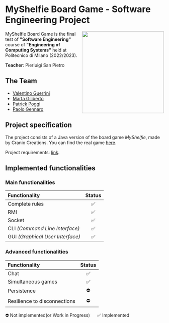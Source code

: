# MyShelfie Board Game - Software Engineering Project

<img src="https://www.craniocreations.it/storage/media/products/54/112/My_Shelfie_box_ITA-ENG.png" width="260" align="right" />

MyShelfie Board Game is the final test of **"Software Engineering"** course of **"Engineering of Computing Systems"** held at Politecnico di Milano (2022/2023).

**Teacher**: Pierluigi San Pietro

## The Team
* [Valentino Guerrini](https://github.com/IoSonoDue2)
* [Marta Giliberto](https://github.com/marta23gili)
* [Patrick Poggi](https://github.com/PatrickPoggi)
* [Paolo Gennaro](https://github.com/zFireFist01)

## Project specification
The project consists of a Java version of the board game *MyShelfie*, made by Cranio Creations. You can find the real game [here](https://www.craniocreations.it/prodotto/my-shelfie).

Project requirements: [link](https://github.com/IoSonoDue2/ing-sw-2023-Gennaro-Poggi-Giliberto-Guerrini/tree/main/Resources/Requisiti.pdf?raw=true).

## Implemented functionalities

### Main functionalities
| Functionality                    | Status |
|:---------------------------------|:------:|
| Complete rules                   |   ✅    |
| RMI                              |   ✅    |
| Socket                           |   ✅    |
| CLI _(Command Line Interface)_   |   ✅    |
| GUI _(Graphical User Interface)_ |   ✅    |


### Advanced functionalities
| Functionality                | Status |
|:-----------------------------|:------:|
| Chat                         |   ✅    |
| Simultaneous games           |   ✅    |
| Persistence                  |   ⛔    |
| Resilience to disconnections |   ⛔    |


⛔ Not implemented(or Work in Progress) &nbsp;&nbsp;&nbsp;&nbsp; ✅ Implemented
